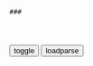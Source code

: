```tip
### 
```

<table id="tbc" style="white-space:pre-wrap">
</table>
<button onclick="toggleb()">toggle</button>
<button onclick="loadparse()">loadparse</button>
<br>
<!-- 🌸<br>🍅-　-🍑<hr>🍀 -->
<pre>
<textarea rows="30" cols="100" style="display: none" id="tar">

少帅：少帅把赵一荻的事交给凤至处理，凤至只好请教五妈妈！
https://mbd.baidu.com/newspage/data/videolanding?nid=sv_7340773646397458018&sourceFrom=pc_feedlist

杨常或许该杀，那也也不一定非杀不可。当年的冯德麟，汤玉麟都反成那样了，老帅是怎么处理的。硬是没开杀戒，至死都不愿意刀兵相见。

<font size="1" style="color:#DCDCDC">2022-06-08</font>

少帅：少帅邀请行z长官会餐，大家却都觉得他难担重任
https://mbd.baidu.com/newspage/data/videolanding?nid=sv_12110745562278444620&sourceFrom=pc_feedlist

奉天军z一共有两个传统，一是父死子继理所当然。
二个传统，就是尊重老臣，奉天的老臣宿将都是大帅的兄弟辈，当q者如能对他们加以尊重，大局就能稳定。

<font size="1" style="color:#DCDCDC">2022-06-08</font>

专家：“退休干部”安倍妄议台海是给日本现首相挖坑|安倍_新浪军事_新浪网
https://mil.news.sina.com.cn/china/2021-12-03/doc-ikyamrmy6596593.shtml

<font size="1" style="color:#DCDCDC">2022-06-08</font>

新规：离退休干部d员不得妄议dzy大z方针，不得传播z治性的负面言l……|j建_网易订阅
https://www.163.com/dy/article/H81OTGGH05455BAL.html

<font size="1" style="color:#DCDCDC">2022-06-08</font>

少帅：张学良打电话给张作霖，电话那头：我要逃跑就不是你老子！
https://mbd.baidu.com/newspage/data/videolanding?nid=sv_10825244198529723923&sourceFrom=rec

我要跑了我就不是你儿子。
　我要是跑了我就不是你老子！

这嘴泥，跌得好。这泡屎让他六子自己吃了，能长记性。

<font size="1" style="color:#DCDCDC">2022-06-08</font>

少帅：张学良想和杨宇霆联手，整顿奉军，没想到竟遇到阻碍
https://mbd.baidu.com/newspage/data/videolanding?nid=sv_8542298938557811871&sourceFrom=rec

个个主和，这么下去茅坑永远得他们站着。

首先，你父亲的决定是不可能改变的。其次，他那些老把式老底柱没有一个是真正愿意打的。因为只要打起来，就极有可能暴露他们昏庸无能的原形，再也过不上那种针插不进水泼不进的松快日子了。如此下去，奉军的革新将永无可能。

最好的革新就是实战，否则你根本没机会。

<font size="1" style="color:#DCDCDC">2022-06-08</font>

少帅：蒋公真是大出血，怎料张作相一眼识破，副司令位置太扎手
https://mbd.baidu.com/newspage/data/videolanding?nid=sv_2349334802506110238&sourceFrom=pc_feedlist

什么叫服从zy，就冲他那中东路的处理，那叫什么zy？

<font size="1" style="color:#DCDCDC">2022-06-08</font>

少帅：杨宇霆提出建议，张学良假装打瞌睡，在外面偷听
https://mbd.baidu.com/newspage/data/videolanding?nid=sv_7911369969593062407&sourceFrom=rec

古今中外，凡是贵族必定虚荣好面子。

<font size="1" style="color:#DCDCDC">2022-06-07</font>

</textarea>
</pre>
<!-- 🍀<br>🍑-　-🍅<hr>🌸 -->

```note
```

<link
  rel="stylesheet"
  href="https://cdn.jsdelivr.net/npm/@fancyapps/ui/dist/fancybox.css"
/>
<script src="https://cdn.jsdelivr.net/npm/@fancyapps/ui@4.0/dist/fancybox.umd.js"></script>

<script type="text/javascript">

var __urlRegex = /(\b(https?|ftp|file):\/\/[-A-Z0-9+&@#\/%?=~_|!:,.;]*[-A-Z0-9+&@#\/%=~_|])/ig;
var __imgRegex = /\.(?:jpe?g|gif|png|webp)$/i;

loadparse();

function parseURL($string){

    var exp = __urlRegex;
    return $string.replace(exp,function(match){
            __imgRegex.lastIndex=0;
            if(__imgRegex.test(match)){
                return '<a data-fancybox="gallery" href="' + match.replace("/p=700", "")
                 + '"><img src="' + match.replace("/p=700", "/p=160x200")+'" width="64"></a>';
            }
            else{
                return '<a href="' + match + '" target="_blank">' + match + '</a>';
            }
        }
    );
}

function loadparse() {
  tbc.innerHTML = parseURL(tar.value);
}

function toggleb() {
  var x = document.getElementById("tar");
  if (x.style.display === "none") {
    x.style.display = "";
  } else {
    x.style.display = "none";
  }
}

</script>
